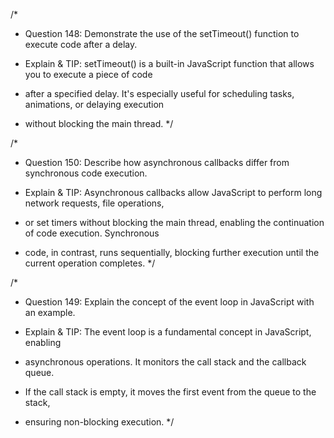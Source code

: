 /*
* Question 148: Demonstrate the use of the setTimeout() function to execute code after a delay.

* Explain & TIP: setTimeout() is a built-in JavaScript function that allows you to execute a piece of code 
* after a specified delay. It's especially useful for scheduling tasks, animations, or delaying execution 
* without blocking the main thread.
*/

/*
* Question 150: Describe how asynchronous callbacks differ from synchronous code execution.

* Explain & TIP: Asynchronous callbacks allow JavaScript to perform long network requests, file operations, 
* or set timers without blocking the main thread, enabling the continuation of code execution. Synchronous 
* code, in contrast, runs sequentially, blocking further execution until the current operation completes.
*/

/*
* Question 149: Explain the concept of the event loop in JavaScript with an example.

* Explain & TIP: The event loop is a fundamental concept in JavaScript, enabling 
* asynchronous operations. It monitors the call stack and the callback queue. 
* If the call stack is empty, it moves the first event from the queue to the stack, 
* ensuring non-blocking execution.
*/